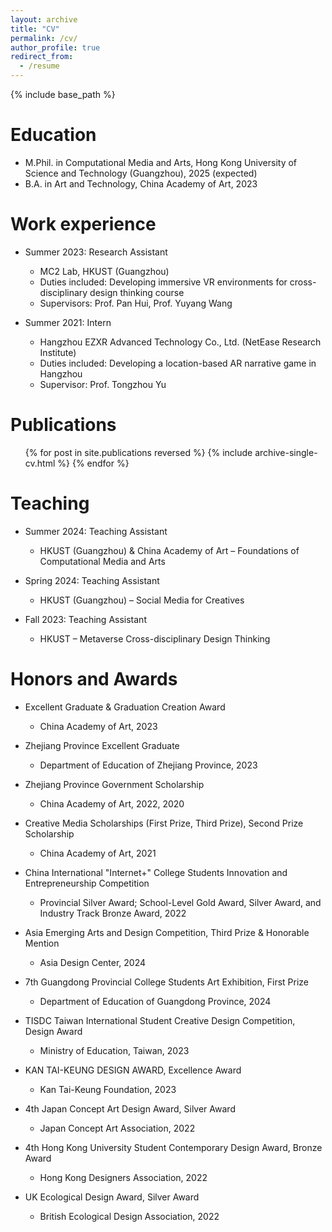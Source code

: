 ```yaml
---
layout: archive
title: "CV"
permalink: /cv/
author_profile: true
redirect_from:
  - /resume
---
```


{% include base_path %}

Education
======
* M.Phil. in Computational Media and Arts, Hong Kong University of Science and Technology (Guangzhou), 2025 (expected)
* B.A. in Art and Technology, China Academy of Art, 2023


Work experience
======

* Summer 2023: Research Assistant
  * MC2 Lab, HKUST (Guangzhou)
  * Duties included: Developing immersive VR environments for cross-disciplinary design thinking course
  * Supervisors: Prof. Pan Hui, Prof. Yuyang Wang

* Summer 2021: Intern
  * Hangzhou EZXR Advanced Technology Co., Ltd. (NetEase Research Institute)
  * Duties included: Developing a location-based AR narrative game in Hangzhou
  * Supervisor: Prof. Tongzhou Yu


Publications
======
  <ul>{% for post in site.publications reversed %}
    {% include archive-single-cv.html %}
  {% endfor %}</ul>
  
  
Teaching
======
* Summer 2024: Teaching Assistant  
  * HKUST (Guangzhou) & China Academy of Art – Foundations of Computational Media and Arts

* Spring 2024: Teaching Assistant  
  * HKUST (Guangzhou) – Social Media for Creatives

* Fall 2023: Teaching Assistant  
  * HKUST – Metaverse Cross-disciplinary Design Thinking


Honors and Awards
======

* Excellent Graduate & Graduation Creation Award  
  * China Academy of Art, 2023

* Zhejiang Province Excellent Graduate  
  * Department of Education of Zhejiang Province, 2023

* Zhejiang Province Government Scholarship  
  * China Academy of Art, 2022, 2020

* Creative Media Scholarships (First Prize, Third Prize), Second Prize Scholarship  
  * China Academy of Art, 2021

* China International "Internet+" College Students Innovation and Entrepreneurship Competition  
  * Provincial Silver Award; School-Level Gold Award, Silver Award, and Industry Track Bronze Award, 2022

* Asia Emerging Arts and Design Competition, Third Prize & Honorable Mention  
  * Asia Design Center, 2024

* 7th Guangdong Provincial College Students Art Exhibition, First Prize  
  * Department of Education of Guangdong Province, 2024

* TISDC Taiwan International Student Creative Design Competition, Design Award  
  * Ministry of Education, Taiwan, 2023

* KAN TAI-KEUNG DESIGN AWARD, Excellence Award  
  * Kan Tai-Keung Foundation, 2023

* 4th Japan Concept Art Design Award, Silver Award  
  * Japan Concept Art Association, 2022

* 4th Hong Kong University Student Contemporary Design Award, Bronze Award  
  * Hong Kong Designers Association, 2022

* UK Ecological Design Award, Silver Award  
  * British Ecological Design Association, 2022







  
